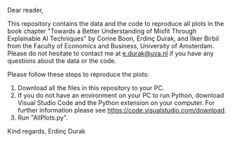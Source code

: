 Dear reader,

This repository contains the data and the code to reproduce all plots in the book chapter "Towards a Better Understanding of Misfit Through Explainable AI Techniques" by Corine Boon, Erdinç Durak, and İlker Birbil from the Faculty of Economics and Business, University of Amsterdam. Please do not hesitate to contact me at e.durak@uva.nl if you have any questions about the data or the code.

Please follow these steps to reproduce the plots:

1. Download all the files in this repository to your PC.
2. If you do not have an environment on your PC to run Python, download Visual Studio Code and the Python extension on your computer. For further information please see https://code.visualstudio.com/download. 
3. Run "AllPlots.py".



Kind regards,
Erdinç Durak
